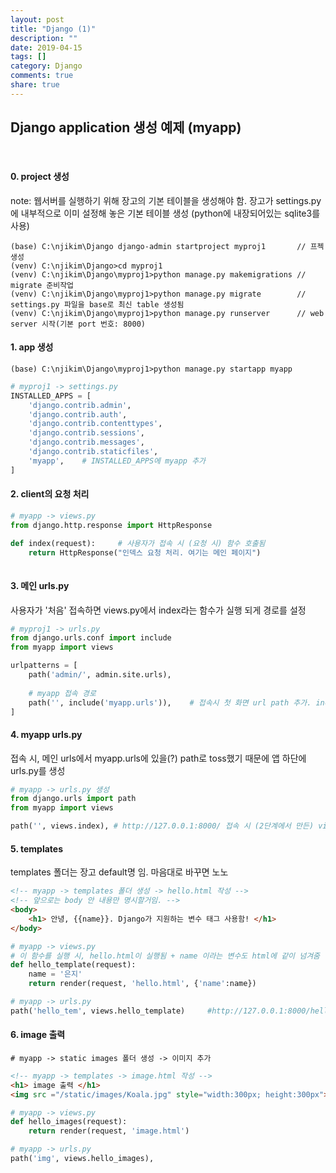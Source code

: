 ```yaml
---
layout: post
title: "Django (1)"
description: ""
date: 2019-04-15
tags: []
category: Django
comments: true
share: true
---
```


## Django application 생성 예제 (myapp)
<br>

#### 0. project 생성 
note: 웹서버를 실행하기 위해 장고의 기본 테이블을 생성해야 함. 장고가 settings.py에 내부적으로 이미 설정해 놓은 기본 테이블 생성 (python에 내장되어있는 sqlite3를 사용)

```
(base) C:\njikim\Django django-admin startproject myproj1       // 프젝 생성
(venv) C:\njikim\Django>cd myproj1
(venv) C:\njikim\Django\myproj1>python manage.py makemigrations // migrate 준비작업
(venv) C:\njikim\Django\myproj1>python manage.py migrate        // settings.py 파일을 base로 최신 table 생성됨
(venv) C:\njikim\Django\myproj1>python manage.py runserver      // web server 시작(기본 port 번호: 8000)
```

#### 1. app 생성
```
(base) C:\njikim\Django\myproj1>python manage.py startapp myapp
```
```python
# myproj1 -> settings.py
INSTALLED_APPS = [
    'django.contrib.admin',
    'django.contrib.auth',
    'django.contrib.contenttypes',
    'django.contrib.sessions',
    'django.contrib.messages',
    'django.contrib.staticfiles',
    'myapp',    # INSTALLED_APPS에 myapp 추가
]
```
#### 2. client의 요청 처리
```python
# myapp -> views.py
from django.http.response import HttpResponse

def index(request):     # 사용자가 접속 시 (요청 시) 함수 호출됨
    return HttpResponse("인덱스 요청 처리. 여기는 메인 페이지")
    
```

#### 3. 메인 urls.py
사용자가 '처음' 접속하면 views.py에서 index라는 함수가 실행 되게 경로를 설정
```python
# myproj1 -> urls.py
from django.urls.conf import include
from myapp import views

urlpatterns = [
    path('admin/', admin.site.urls),
    
    # myapp 접속 경로
    path('', include('myapp.urls')),    # 접속시 첫 화면 url path 추가. include: 접속 경로 toss
]
```

#### 4. myapp urls.py
접속 시, 메인 urls에서 myapp.urls에 있을(?) path로 toss했기 때문에 앱 하단에 urls.py를 생성
```python
# myapp -> urls.py 생성
from django.urls import path
from myapp import views

path('', views.index), # http://127.0.0.1:8000/ 접속 시 (2단계에서 만든) views.index를 실행해라
```

#### 5. templates
templates 폴더는 장고 default명 임. 마음대로 바꾸면 노노
```html
<!-- myapp -> templates 폴더 생성 -> hello.html 작성 -->
<!-- 앞으로는 body 안 내용만 명시할거임. -->
<body>
    <h1> 안녕, {{name}}. Django가 지원하는 변수 태그 사용함! </h1>
</body>
```
```python
# myapp -> views.py
# 이 함수를 실행 시, hello.html이 실행됨 + name 이라는 변수도 html에 같이 넘겨줌
def hello_template(request):    
    name = '은지'
    return render(request, 'hello.html', {'name':name})

# myapp -> urls.py
path('hello_tem', views.hello_template)     #http://127.0.0.1:8000/hello_tem 접속 시 views.hello_template를 실행해라
```

#### 6. image 출력
```
# myapp -> static images 폴더 생성 -> 이미지 추가
```
```html
<!-- myapp -> templates -> image.html 작성 -->
<h1> image 출력 </h1>
<img src ="/static/images/Koala.jpg" style="width:300px; height:300px">
```

```python
# myapp -> views.py
def hello_images(request):
    return render(request, 'image.html')

# myapp -> urls.py
path('img', views.hello_images),
```
<br>
